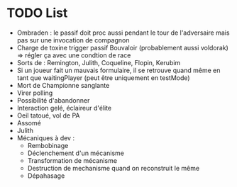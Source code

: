 # TODO List

- Ombraden : le passif doit proc aussi pendant le tour de l'adversaire mais pas sur une invocation de compagnon
- Charge de toxine trigger passif Bouvaloir (probablement aussi voldorak) => régler ça avec une condtion de race
- Sorts de : Remington, Julith, Coqueline, Flopin, Kerubim
- Si un joueur fait un mauvais formulaire, il se retrouve quand même en tant que waitingPlayer (peut être uniquement en testMode)
- Mort de Championne sanglante
- Virer polling
- Possibilité d'abandonner
- Interaction gelé, éclaireur d'élite
- Oeil tatoué, vol de PA
- Assomé
- Julith
- Mécaniques à dev :
  - Rembobinage
  - Déclenchement d'un mécanisme
  - Transformation de mécanisme
  - Destruction de mechanisme quand on reconstruit le même
  - Dépahasage
